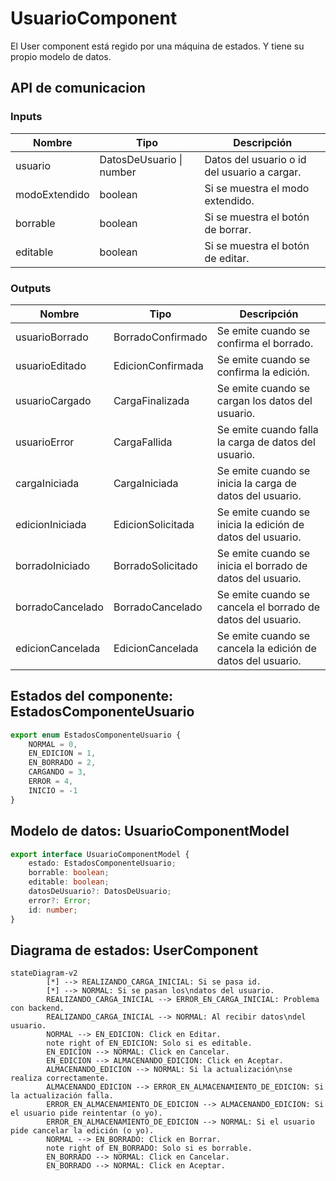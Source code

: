 # UsuarioComponent

El User component está regido por una máquina de estados.
Y tiene su propio modelo de datos.

## API de comunicacion

### Inputs

| Nombre | Tipo | Descripción |
| ------ | ---- | ----------- |
| usuario | DatosDeUsuario \| number | Datos del usuario o id del usuario a cargar. |
| modoExtendido | boolean | Si se muestra el modo extendido. |
| borrable | boolean | Si se muestra el botón de borrar. |
| editable | boolean | Si se muestra el botón de editar. |

### Outputs

| Nombre | Tipo | Descripción |
| ------ | ---- | ----------- |
| usuarioBorrado | BorradoConfirmado | Se emite cuando se confirma el borrado. |
| usuarioEditado | EdicionConfirmada | Se emite cuando se confirma la edición. |
| usuarioCargado | CargaFinalizada | Se emite cuando se cargan los datos del usuario. |
| usuarioError | CargaFallida | Se emite cuando falla la carga de datos del usuario. |
| cargaIniciada | CargaIniciada | Se emite cuando se inicia la carga de datos del usuario. |
| edicionIniciada | EdicionSolicitada | Se emite cuando se inicia la edición de datos del usuario. |
| borradoIniciado | BorradoSolicitado | Se emite cuando se inicia el borrado de datos del usuario. |
| borradoCancelado | BorradoCancelado | Se emite cuando se cancela el borrado de datos del usuario. |
| edicionCancelada | EdicionCancelada | Se emite cuando se cancela la edición de datos del usuario. |


## Estados del componente: EstadosComponenteUsuario

```typescript
export enum EstadosComponenteUsuario {
    NORMAL = 0,
    EN_EDICION = 1,
    EN_BORRADO = 2,
    CARGANDO = 3,
    ERROR = 4,
    INICIO = -1
}
```


## Modelo de datos: UsuarioComponentModel

```typescript
export interface UsuarioComponentModel {
    estado: EstadosComponenteUsuario;
    borrable: boolean;  
    editable: boolean;
    datosDeUsuario?: DatosDeUsuario;
    error?: Error;
    id: number;
}
```

## Diagrama de estados: UserComponent

```mermaid
stateDiagram-v2
        [*] --> REALIZANDO_CARGA_INICIAL: Si se pasa id.
        [*] --> NORMAL: Si se pasan los\ndatos del usuario.
        REALIZANDO_CARGA_INICIAL --> ERROR_EN_CARGA_INICIAL: Problema con backend.
        REALIZANDO_CARGA_INICIAL --> NORMAL: Al recibir datos\ndel usuario.
        NORMAL --> EN_EDICION: Click en Editar.
        note right of EN_EDICION: Solo si es editable.
        EN_EDICION --> NORMAL: Click en Cancelar.
        EN_EDICION --> ALMACENANDO_EDICION: Click en Aceptar.
        ALMACENANDO_EDICION --> NORMAL: Si la actualización\nse realiza correctamente.
        ALMACENANDO_EDICION --> ERROR_EN_ALMACENAMIENTO_DE_EDICION: Si la actualización falla.
        ERROR_EN_ALMACENAMIENTO_DE_EDICION --> ALMACENANDO_EDICION: Si el usuario pide reintentar (o yo).
        ERROR_EN_ALMACENAMIENTO_DE_EDICION --> NORMAL: Si el usuario pide cancelar la edición (o yo).
        NORMAL --> EN_BORRADO: Click en Borrar.
        note right of EN_BORRADO: Solo si es borrable.
        EN_BORRADO --> NORMAL: Click en Cancelar.
        EN_BORRADO --> NORMAL: Click en Aceptar.
```


